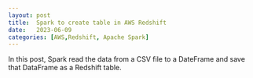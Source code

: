 ```yaml
---
layout: post
title:  Spark to create table in AWS Redshift
date:   2023-06-09
categories: [AWS,Redshift, Apache Spark]
---
```


In this post, Spark read the data from a CSV file to a DateFrame and save that DataFrame as a Redshift table.

<!--more-->



